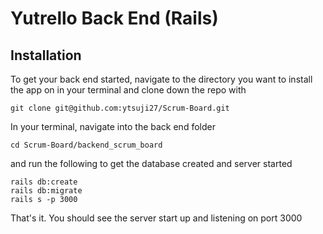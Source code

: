 # Yutrello Back End (Rails)

## Installation
To get your back end started, navigate to the directory you want to install the app on in your terminal and clone down the repo with 
```
git clone git@github.com:ytsuji27/Scrum-Board.git
```

In your terminal, navigate into the back end folder
```
cd Scrum-Board/backend_scrum_board
```

and run the following to get the database created and server started
```
rails db:create
rails db:migrate
rails s -p 3000
```

That's it. You should see the server start up and listening on port 3000
